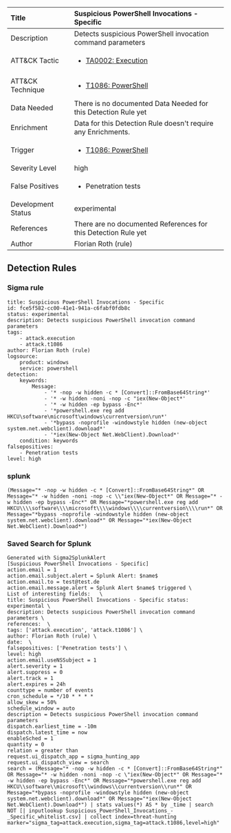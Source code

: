 | Title                | Suspicious PowerShell Invocations - Specific                                                                                                                                                 |
|:---------------------|:------------------------------------------------------------------------------------------------------------------------------------------------------------|
| Description          | Detects suspicious PowerShell invocation command parameters                                                                                                                                           |
| ATT&amp;CK Tactic    |  <ul><li>[TA0002: Execution](https://attack.mitre.org/tactics/TA0002)</li></ul>  |
| ATT&amp;CK Technique | <ul><li>[T1086: PowerShell](https://attack.mitre.org/techniques/T1086)</li></ul>  |
| Data Needed          |  There is no documented Data Needed for this Detection Rule yet  |
| Enrichment           |  Data for this Detection Rule doesn't require any Enrichments.  |
| Trigger              | <ul><li>[T1086: PowerShell](../Triggers/T1086.md)</li></ul>  |
| Severity Level       | high |
| False Positives      | <ul><li>Penetration tests</li></ul>  |
| Development Status   | experimental |
| References           |  There are no documented References for this Detection Rule yet  |
| Author               | Florian Roth (rule) |


## Detection Rules

### Sigma rule

```
title: Suspicious PowerShell Invocations - Specific
id: fce5f582-cc00-41e1-941a-c6fabf0fdb8c
status: experimental
description: Detects suspicious PowerShell invocation command parameters
tags:
    - attack.execution
    - attack.t1086
author: Florian Roth (rule)
logsource:
    product: windows
    service: powershell
detection:
    keywords:
        Message:
            - '* -nop -w hidden -c * [Convert]::FromBase64String*'
            - '* -w hidden -noni -nop -c "iex(New-Object*'
            - '* -w hidden -ep bypass -Enc*'
            - '*powershell.exe reg add HKCU\software\microsoft\windows\currentversion\run*'
            - '*bypass -noprofile -windowstyle hidden (new-object system.net.webclient).download*'
            - '*iex(New-Object Net.WebClient).Download*'
    condition: keywords
falsepositives:
    - Penetration tests
level: high

```





### splunk
    
```
(Message="* -nop -w hidden -c * [Convert]::FromBase64String*" OR Message="* -w hidden -noni -nop -c \\"iex(New-Object*" OR Message="* -w hidden -ep bypass -Enc*" OR Message="*powershell.exe reg add HKCU\\\\software\\\\microsoft\\\\windows\\\\currentversion\\\\run*" OR Message="*bypass -noprofile -windowstyle hidden (new-object system.net.webclient).download*" OR Message="*iex(New-Object Net.WebClient).Download*")
```






### Saved Search for Splunk

```
Generated with Sigma2SplunkAlert
[Suspicious PowerShell Invocations - Specific]
action.email = 1
action.email.subject.alert = Splunk Alert: $name$
action.email.to = test@test.de
action.email.message.alert = Splunk Alert $name$ triggered \
List of interesting fields:   \
title: Suspicious PowerShell Invocations - Specific status: experimental \
description: Detects suspicious PowerShell invocation command parameters \
references:  \
tags: ['attack.execution', 'attack.t1086'] \
author: Florian Roth (rule) \
date:  \
falsepositives: ['Penetration tests'] \
level: high
action.email.useNSSubject = 1
alert.severity = 1
alert.suppress = 0
alert.track = 1
alert.expires = 24h
counttype = number of events
cron_schedule = */10 * * * *
allow_skew = 50%
schedule_window = auto
description = Detects suspicious PowerShell invocation command parameters
dispatch.earliest_time = -10m
dispatch.latest_time = now
enableSched = 1
quantity = 0
relation = greater than
request.ui_dispatch_app = sigma_hunting_app
request.ui_dispatch_view = search
search = (Message="* -nop -w hidden -c * [Convert]::FromBase64String*" OR Message="* -w hidden -noni -nop -c \"iex(New-Object*" OR Message="* -w hidden -ep bypass -Enc*" OR Message="*powershell.exe reg add HKCU\\software\\microsoft\\windows\\currentversion\\run*" OR Message="*bypass -noprofile -windowstyle hidden (new-object system.net.webclient).download*" OR Message="*iex(New-Object Net.WebClient).Download*") | stats values(*) AS * by _time | search NOT [| inputlookup Suspicious_PowerShell_Invocations_-_Specific_whitelist.csv] | collect index=threat-hunting marker="sigma_tag=attack.execution,sigma_tag=attack.t1086,level=high"
```

